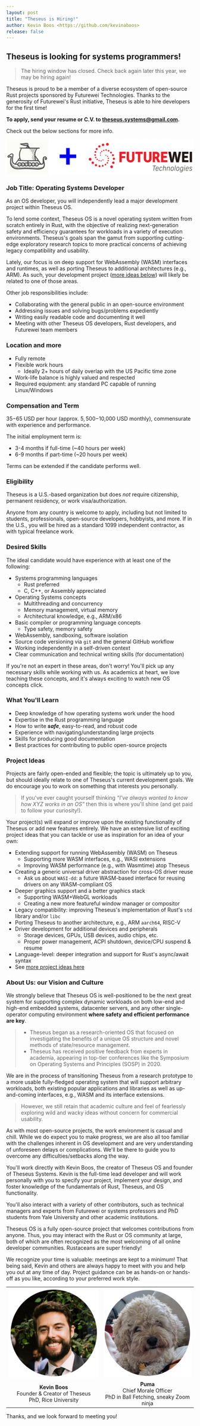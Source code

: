 ```yaml
---
layout: post
title: "Theseus is Hiring!"
author: Kevin Boos <https://github.com/kevinaboos>
release: false
---
```



## Theseus is looking for systems programmers!

>
> The hiring window has closed. Check back again later this year, we may be hiring again!
>

Theseus is proud to be a member of a diverse ecosystem of open-source Rust projects sponsored by Futurewei Technologies.
Thanks to the generosity of Futurewei's Rust initiative, Theseus is able to hire developers for the first time!

**To apply, send your resume or C.V. to [theseus.systems@gmail.com](mailto:theseus.systems@gmail.com).**


Check out the below sections for more info.

![Theseus plus Futurewei](/images/2022-posts/theseus_plus_futurewei.svg)

### Job Title: Operating Systems Developer

As an OS developer, you will independently lead a major development project within Theseus OS.

To lend some context, Theseus OS is a novel operating system written from scratch entirely in Rust,
with the objective of realizing next-generation safety and efficiency guarantees for workloads in a variety of execution environments. 
Theseus's goals span the gamut from supporting cutting-edge exploratory research topics to more practical concerns of achieving legacy compatibility and usability.

Lately, our focus is on deep support for WebAssembly (WASM) interfaces and runtimes, as well as porting Theseus to additional architectures (e.g., ARM).
As such, your development project ([more ideas below](#project-ideas)) will likely be related to one of those areas.

Other job responsibilities include:
* Collaborating with the general public in an open-source environment
* Addressing issues and solving bugs/problems expediently
* Writing easily readable code and documenting it well
* Meeting with other Theseus OS developers, Rust developers, and Futurewei team members 


### Location and more

* Fully remote
* Flexible work hours
  * Ideally 2+ hours of daily overlap with the US Pacific time zone
* Work-life balance is highly valued and respected
* Required equipment: any standard PC capable of running Linux/Windows


### Compensation and Term

$35-$65 USD per hour (approx. $5,500-$10,000 USD monthly), commensurate with experience and performance.

The initial employment term is:
* 3-4 months if full-time (~40 hours per week) 
* 6-9 months if part-time (~20 hours per week)

Terms can be extended if the candidate performs well. 


### Eligibility

Theseus is a U.S.-based organization but does *not* require citizenship, permanent residency, or work visa/authorization.

Anyone from any country is welcome to apply, including but not limited to students, professionals, open-source developers, hobbyists, and more.
If in the U.S., you will be hired as a standard 1099 independent contractor, as with typical freelance work.


### Desired Skills

The ideal candidate would have experience with at least one of the following:

* Systems programming languages
    * Rust preferred
    * C, C++, or Assembly appreciated
* Operating Systems concepts
    * Multithreading and concurrency
    * Memory management, virtual memory
    * Architectural knowledge, e.g., ARM/x86
* Basic compiler or programming language concepts
    * Type safety, memory safety
* WebAssembly, sandboxing, software isolation
* Source code versioning via `git` and the general GitHub workflow
* Working independently in a self-driven context
* Clear communication and technical writing skills (for documentation)


If you're not an expert in these areas, don't worry! You'll pick up any necessary skills while working with us. As academics at heart, we love teaching these concepts, and it's always exciting to watch new OS concepts click.


### What You'll Learn

* Deep knowledge of how operating systems work under the hood
* Expertise in the Rust programming language
* How to write **_safe_**, easy-to-read, and robust code
* Experience with navigating/understanding large projects
* Skills for producing good documentation
* Best practices for contributing to public open-source projects


### Project Ideas

Projects are fairly open-ended and flexible; the topic is ultimately up to you, but should ideally relate to one of Theseus's current development goals. We do encourage you to work on something that interests you personally.
> If you've ever caught yourself thinking _“I've always wanted to know how XYZ works in an OS”_ then this is where you'll shine (and get paid to follow your curiosity!).

Your project(s) will expand or improve upon the existing functionality of Theseus or add new features entirely. We have an extensive list of exciting project ideas that you can tackle or use as inspiration for an idea of your own: 

* Extending support for running WebAssembly (WASM) on Theseus
  * Supporting more WASM interfaces, e.g., WASI extensions
  * Improving WASM performance (e.g., with Wasmtime) atop Theseus
* Creating a generic universal driver abstraction for cross-OS driver reuse
  * Ask us about `WASI-dd`: a future WASM-based interface for reusing drivers on any WASM-compliant OS
* Deeper graphics support and a better graphics stack
  * Supporting WASM+WebGL workloads
  * Creating a new more featureful window manager or compositor
* Legacy compatibility: improving Theseus's implementation of Rust's `std` library and/or `libc`
* Porting Theseus to another architecture, e.g., ARM `aarch64`, RISC-V
* Driver development for additional devices and peripherals
  * Storage devices, GPUs, USB devices, audio chips, etc.
  * Proper power management, ACPI shutdown, device/CPU suspend & resume
* Language-level: deeper integration and support for Rust's async/await syntax
* See [more project ideas here](https://github.com/theseus-os/Theseus/wiki) 


### About Us: our Vision and Culture

We strongly believe that Theseus OS is well-positioned to be the next great system for supporting complex dynamic workloads on both low-end and high-end embedded systems, datacenter servers, and any other single-operator computing environment **where safety and efficient performance are key**.

> * Theseus began as a research-oriented OS that focused on investigating the benefits of a unique OS structure and novel methods of state/resource management.
> * Theseus has received positive feedback from experts in academia, appearing in top-tier conferences like the Symposium on Operating Systems and Principles (SOSP) in 2020.

We are in the process of transitioning Theseus from a research prototype to a more usable fully-fledged operating system that will support arbitrary workloads, both existing popular applications and libraries as well as up-and-coming interfaces, e.g., WASM and its interface extensions.

> However, we still retain that academic culture and feel of fearlessly exploring wild and wacky ideas without concern for commercial usability.

As with most open-source projects, the work environment is casual and chill. While we do expect you to make progress, we are also all too familiar with the challenges inherent in OS development and are very understanding of unforeseen delays or complications. We'll be there to guide you to overcome any difficulties/setbacks along the way.

You'll work directly with Kevin Boos, the creator of Theseus OS and founder of Theseus Systems. Kevin is the full-time lead developer and will work personally with you to specify your project, implement your design, and foster knowledge of the fundamentals of Rust, Theseus, and OS functionality.

You'll also interact with a variety of other contributors, such as technical managers and experts from Futurewei or systems professors and PhD students from Yale University and other academic institutions.

Theseus OS is a fully open-source project that welcomes contributions from anyone. Thus, you may interact with the Rust or OS community at large, both of which are often recognized as the most welcoming of all online developer communities. Rustaceans are super friendly!

We recognize your time is valuable: meetings are kept to a minimum! That being said, Kevin and others are always happy to meet with you and help you out at any time of day. Project guidance can be as hands-on or hands-off as you like, according to your preferred work style.


|                     |                   | 
| :-----------------: | :---------------: |
| ![Photo of Kevin Boos](/images/2022-posts/kevin-boos.png "Kevin Boos") | ![Photo of Puma](/images/2022-posts/puma.png "Puma the Pup") | 
| <div align="center"> **Kevin Boos** <br> Founder & Creator of Theseus <br> PhD, Rice University </div> | <div align="center"> **Puma** <br> Chief Morale Officer <br> PhD in Ball Fetching, sneaky Zoom ninja </div> |


Thanks, and we look forward to meeting you!
